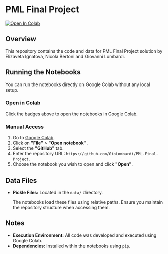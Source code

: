 # PML Final Project

[![Open In Colab](https://colab.research.google.com/assets/colab-badge.svg)](https://colab.research.google.com/github/GioLombardi/PML-Final-Project/blob/main/notebooks/analysis.ipynb)

## Overview

This repository contains the code and data for PML Final Project solution by Elizaveta Ignatova, Nicola Bertoni and Giovanni Lombardi.

## Running the Notebooks

You can run the notebooks directly on Google Colab without any local setup.

### **Open in Colab**

Click the badges above to open the notebooks in Google Colab.

### **Manual Access**

1. Go to [Google Colab](https://colab.research.google.com/).
2. Click on **"File"** > **"Open notebook"**.
3. Select the **"GitHub"** tab.
4. Enter the repository URL: `https://github.com/GioLombardi/PML-Final-Project`.
5. Choose the notebook you wish to open and click **"Open"**.

## Data Files

- **Pickle Files:** Located in the `data/` directory.

  The notebooks load these files using relative paths. Ensure you maintain the repository structure when accessing them.

## Notes

- **Execution Environment:** All code was developed and executed using Google Colab.
- **Dependencies:** Installed within the notebooks using `pip`.
